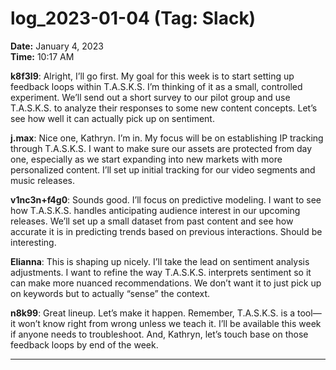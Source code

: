 # log_2023-01-04 (Tag: Slack)


**Date:** January 4, 2023  
**Time:** 10:17 AM  

**k8f3l9**: Alright, I’ll go first. My goal for this week is to start setting up feedback loops within T.A.S.K.S. I’m thinking of it as a small, controlled experiment. We’ll send out a short survey to our pilot group and use T.A.S.K.S. to analyze their responses to some new content concepts. Let’s see how well it can actually pick up on sentiment.

**j.max**: Nice one, Kathryn. I’m in. My focus will be on establishing IP tracking through T.A.S.K.S. I want to make sure our assets are protected from day one, especially as we start expanding into new markets with more personalized content. I’ll set up initial tracking for our video segments and music releases.

**v1nc3n+f4g0**: Sounds good. I’ll focus on predictive modeling. I want to see how T.A.S.K.S. handles anticipating audience interest in our upcoming releases. We’ll set up a small dataset from past content and see how accurate it is in predicting trends based on previous interactions. Should be interesting.

**Elianna**: This is shaping up nicely. I’ll take the lead on sentiment analysis adjustments. I want to refine the way T.A.S.K.S. interprets sentiment so it can make more nuanced recommendations. We don’t want it to just pick up on keywords but to actually “sense” the context.

**n8k99**: Great lineup. Let’s make it happen. Remember, T.A.S.K.S. is a tool—it won’t know right from wrong unless we teach it. I’ll be available this week if anyone needs to troubleshoot. And, Kathryn, let’s touch base on those feedback loops by end of the week.

---